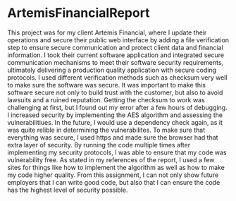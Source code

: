 # ArtemisFinancialReport
This project was for my client Artemis Financial, where I update their operations and secure their public web interface by adding a file verification step to ensure secure communication and protect client data and financial information. I took their current software application and integrated secure communication mechanisms to meet their software security requirements, ultimately delivering a production quality application with secure coding protocols. I used different verification methods such as checksum very well to make sure the software was secure. It was important to make this software secure not only to build trust with the customer, but also to avoid lawsuits and a ruined reputation. Getting the checksum to work was challenging at first, but I found out my error after a few hours of debugging. I increased security by implementing the AES algorithm and assessing the vulnerabilitiues. In the future, I would use a dependency check again, as it was quite relible in determining the vulnerabilites. To make sure that everything was secure, I used https and made sure the browser had that extra layer of security. By running the code multiple times after implementing my security protocols, I was able to ensure that my code was vulnerability free. As stated in my references of the report, I used a few sites for things like how to implement the algorithm as well as how to make my code higher quality. From this assignment, I can not only show future employers that I can write good code, but also that I can ensure the code has the highest level of security possible.

